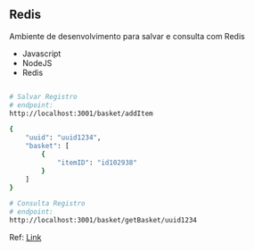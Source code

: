 ## Redis

Ambiente de desenvolvimento para salvar e consulta com Redis

* Javascript
* NodeJS
* Redis

```bash

# Salvar Registro
# endpoint:
http://localhost:3001/basket/addItem

{
    "uuid": "uuid1234",
    "basket": [
        {
            "itemID": "id102938"
        }
    ]
}

# Consulta Registro
# endpoint:
http://localhost:3001/basket/getBasket/uuid1234


```

Ref: [Link](https://medium.com/@george.af.field/create-an-ecommerce-basket-solution-using-redis-node-js-react-and-cookies-2a5d85390726)